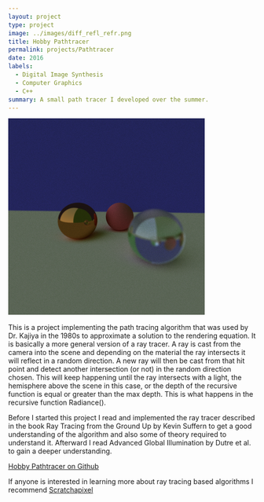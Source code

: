 ```yaml
---
layout: project
type: project
image: ../images/diff_refl_refr.png
title: Hobby Pathtracer
permalink: projects/Pathtracer
date: 2016
labels:
  - Digital Image Synthesis
  - Computer Graphics
  - C++
summary: A small path tracer I developed over the summer.
---
```


<div class="ui small rounded images">
  <img class="ui image" src="../images/diff_refl_refr.png">
</div>

This is a project implementing the path tracing algorithm that was used by Dr. Kajiya in the 1980s to approximate a solution to the rendering equation. It is basically a more general version of a ray tracer. A ray is cast from the camera into the scene and depending on the material the ray intersects it will reflect in a random direction. A new ray will then be cast from that hit point and detect another intersection (or not) in the random direction chosen. This will keep happening until the ray intersects with a light, the hemisphere above the scene in this case, or the depth of the recursive function is equal or greater than the max depth. This is what happens in the recursive function Radiance(). 

Before I started this project I read and implemented the ray tracer described in the book Ray Tracing from the Ground Up by Kevin Suffern to get a good understanding of the algorithm and also some of theory required to understand it. Afterward I read Advanced Global Illumination by Dutre et al. to gain a deeper understanding. 

[Hobby Pathtracer on Github](https://github.com/cgyeager/hobby_pathtracer)

If anyone is interested in learning more about ray tracing based algorithms I recommend [Scratchapixel](https://www.scratchapixel.com)
